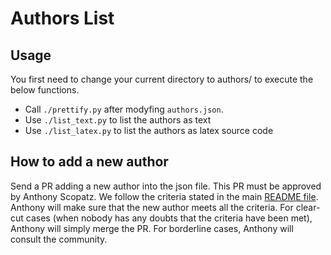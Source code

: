 # Authors List

## Usage

You first need to change your current directory to authors/ to execute the below functions.

* Call `./prettify.py` after modyfing `authors.json`.
* Use `./list_text.py` to list the authors as text
* Use `./list_latex.py` to list the authors as latex source code

## How to add a new author

Send a PR adding a new author into the json file. This PR must be approved by
Anthony Scopatz. We follow the criteria stated in the main
[README file](https://github.com/sympy/sympy-paper/blob/master/README.md#authorship-criteria).
Anthony will make sure that the new author meets all the criteria. For
clear-cut cases (when nobody has any doubts that the criteria have been met),
Anthony will simply merge the PR. For borderline cases, Anthony will consult
the community.

